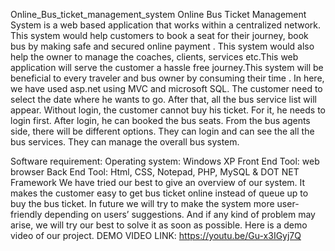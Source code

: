 Online_Bus_ticket_management_system
Online Bus Ticket Management System is a web based application that works within a centralized network. This system would help customers to book a seat for their journey, book bus by making safe and secured online payment . This system would also help the owner to manage the coaches, clients, services etc.This web application will serve the customer a hassle free journey.This system will be beneficial to every traveler and bus owner by consuming their time . In here, we have used asp.net using MVC and microsoft SQL. The customer need to select the date where he wants to go. After that, all the bus service list will appear. Without login, the customer cannot buy his ticket. For it, he needs to login first. After login, he can booked the bus seats. From the bus agents side, there will be different options. They can login and can see the all the bus services. They can manage the overall bus system.

Software requirement:
Operating system: Windows XP
Front End Tool: web browser
Back End Tool: Html, CSS, Notepad, PHP, MySQL & DOT NET Framework
We have tried our best to give an overview of our system. It makes the customer easy to get bus ticket online instead of queue up to buy the bus ticket. In future we will try to make the system more user-friendly depending on users’ suggestions. And if any kind of problem may arise, we will try our best to solve it as soon as possible. Here is a demo video of our project.
DEMO VIDEO LINK: https://youtu.be/Gu-x3IGyj7Q
